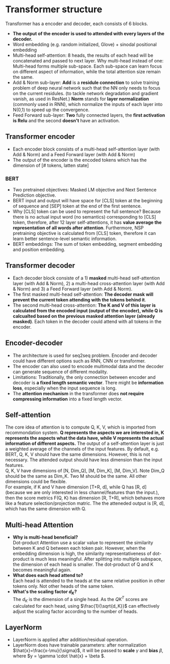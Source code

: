 # Transformer structure
Transformer has a encoder and decoder, each consists of 6 blocks.
- **The output of the encoder is used to attended with every layers of the decoder.**  
- Word embedding (e.g. random initialized, Glove) + sinodal positional embedding
- Multi-head self-attention: 8 heads, the results of each head will be concatenated and passed to next layer. Why multi-head instead of one: Multi-head forms multiple sub-space. Each sub-space can learn focus on different aspect of information, while the total attention size remain the same.   
- Add & Norm sub-layer: **Add** is a **residule connection** to solve training problem of deep neural network such that the NN only needs to focus on the current residules. (to tackle network degradation and gradient vanish, as used in ResNet.) **Norm** stands for **layer normalization** (commonly used in RNN), which normalize the inputs of each layer into N(0,1) to speed up the convergence.        
- Feed Forward sub-layer: **Two** fully connected layers, the **first activation is Relu** and the second **doesn't** have an activation.

## Transformer encoder
- Each encoder block consists of a multi-head self-attention layer (with Add & Norm) and a Feed Forward layer (with Add & Norm)
- The output of the encoder is the encoded tokens which has the dimension of [# tokens, latten state] 
### BERT
- Two pretrained objectives: Masked LM objective and Next Sentence Prediction objective.
- BERT input and output will have space for [CLS] token at the beginning of sequence and [SEP] token at the end of the first sentence. 
- Why [CLS] token can be used to represent the full sentence? Because there is no actual input word (no semantics) corresponding to [CLS] token, therefore, after 12 layer self-attentions, it has **value average the representation of all words after attention**. Furthermore, NSP pretraining objective is calculated from [CLS] token, therefore it can learn better sentence-level semantic information.
- BERT embeddings: The sum of token embedding, segment embedding and position embedding.

## Transformer decoder
- Each decoder block consiste of a 1) **masked** multi-head self-attention layer (with Add & Norm), 2) a multi-head cross-attention layer (with Add & Norm) and 3) a Feed Forward layer (with Add & Norm).
- The first masked multi-head self-attention: **The decoder mask will prevent the current token attending with the tokens behind it**.  
- The second multi-head cross-attention: **The K and V of this layer is calculated from the encoded input (output of the encoder), while Q is calcualted based on the previous masked attention layer (already masked)**. Each token in the decoder could attend with all tokens in the encoder. 

## Encoder-decoder
- The architecture is used for seq2seq problem. Encoder and decoder could have different options such as RNN, CNN or transformer.
- The encoder can also used to encode multimodal data and the decoder can generate sequence of different modality.
- Limitations: Traditionally, the only connection between encoder and decoder is **a fixed length semantic vector**. There might be **information loss**, especially when the input sequence is long.
- The **attention mechanism** in the transformer does **not require compressing information** into a fixed length vector.

## Self-attention
The core idea of attention is to compute Q, K, V, which is imported from recommondation system. **Q represents the aspects we are interested in, K represents the aspects what the data have, while V represents the actual information of different aspects.** The output of a self-attention layer is just a weighted average of the channels of the input features. By default, e.g. BERT, Q, K, V should have the same dimensions. However, this is not necessary. The attended output should have less dimension than the input features.  
Q, K, V have dimensions of [N, Dim_Q], [M, Dim_K], [M, Dim_V]. Note Dim_Q should be the same as Dim_K. Two M should be the same. All other dimensions could be flexible.  
For example, if K and V have dimension [T+R, d], while Q has [R, d] (because we are only interested in less channel/features than the input.), then the score metrics F(Q, K) has dimension [R, T+R], which behaves more like a feature selection/projection matric. The the atteneded output is [R, d], which has the same dimension with Q.

## Multi-head Attention
- **Why is multi-head beneficial?**   
Dot-product Attention use a scalar value to represent the similarity between K and Q between each token pair. However, when the embedding dimension is high, the similarity representativeness of dot-product is much less meaningful. After splitting into multiple subspace, the dimension of each head is smaller. The dot-product of Q and K becomes meaningful again.
- **What does each head attend to?**  
Each head is attended to the heads at the same relative position in other tokens only. Not other heads of the same token.   
- **What's the scaling factor $d_K$?**    
The $d_K$ is the dimension of a single head. As the $QK^T$ scores are calculated for each head, using $\frac{1}{\sqrt{d_K}}$ can effectively adjust the scaling factor according to the number of heads.

## LayerNorm 
- LayerNorm is applied after addition/residual operation.
- LayerNorm does have trainable parameters: after normalization $\hat{x}=\frac{x-\mu}{\sigma}$, it will be passed to **scale** $\gamma$ and **bias** $\beta$, where $y = \gamma \cdot \hat{x} + \beta $. 
